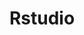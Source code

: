 ---
draft: false
title: Rstudio
content:
  id: rstudio
  name: Rstudio
  website: https://www.rstudio.com/
  short_description: Publish your R and Python content with RStudio Connect
---